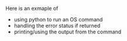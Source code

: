 Here is an exmaple of 
- using python to run an OS command
- handling the error status if returned
- printing/using the output from the command
